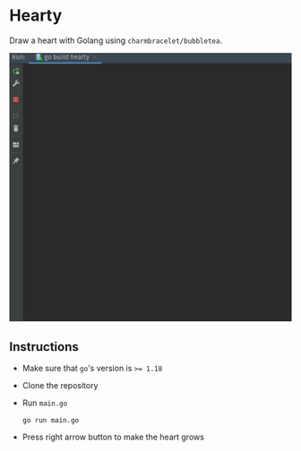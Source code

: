 # Hearty

Draw a heart with Golang using `charmbracelet/bubbletea`.

![](demo.gif)

## Instructions

- Make sure that `go`'s version is `>= 1.18`
- Clone the repository
- Run `main.go`

  ```
  go run main.go
  ```

- Press right arrow button to make the heart grows
